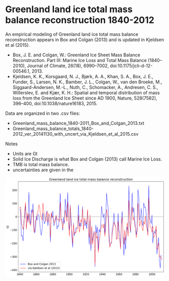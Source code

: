 # Greenland land ice total mass balance reconstruction 1840-2012
An empirical modeling of Greenland land ice total mass balance reconstruction appears in Box and Colgan (2013) and is updated in Kjeldsen et al (2015).

- Box, J. E. and Colgan, W.: Greenland Ice Sheet Mass Balance Reconstruction. Part III: Marine Ice Loss and Total Mass Balance (1840–2010), Journal of Climate, 26(18), 6990–7002, doi:10.1175/jcli-d-12-00546.1, 2013.
- Kjeldsen, K. K., Korsgaard, N. J., Bjørk, A. A., Khan, S. A., Box, J. E., Funder, S., Larsen, N. K., Bamber, J. L., Colgan, W., van den Broeke, M., Siggaard-Andersen, M.-L., Nuth, C., Schomacker, A., Andresen, C. S., Willerslev, E. and Kjær, K. H.: Spatial and temporal distribution of mass loss from the Greenland Ice Sheet since AD 1900, Nature, 528(7582), 396–400, doi:10.1038/nature16183, 2015.

Data are organized in two .csv files:
- Greenland_mass_balance_1840-2011_Box_and_Colgan_2013.txt
- Greenland_mass_balance_totals_1840-2012_ver_20141130_with_uncert_via_Kjeldsen_et_al_2015.csv

Notes
- Units are Gt
- Solid Ice Discharge is what Box and Colgan (2013) call Marine Ice Loss. 
- TMB is total mass balance.
- uncertainties are given in the

![](plot_timeseries_TMB_1840-2012.png)